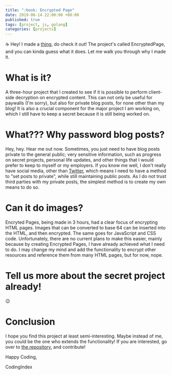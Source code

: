 ```yaml
---
title: ":book: Encrypted Page"
date: 2019-06-14 22:00:00 +08:00
published: true
tags: [project, js, golang]
categories: [projects]
---
```


:coffee: Hey! I made a [thing](https://github.com/jameshi16/EncryptedPage), do check it out! The project's called EncryptedPage, and you can kinda guess what it does. Let me walk you through why I made it.

# What is it?

A three-hour project that I created to see if it is possible to perform client-side decryption on encrypted content. This can not only be useful for paywalls (I'm sorry), but also for private blog posts, for none other than my blog! It is also a crucial component for the major project I am working on, which I still have to keep a secret because it is still being worked on.

# What??? Why password blog posts? 

Hey, hey. Hear me out now. Sometimes, you just need to have blog posts private to the general public; very sensitive information, such as progress on secret projects, personal life updates, and other things that I would prefer to keep to myself or my employers. If you know me well, I don't really have social media, other than [Twitter](https://twitter.com/jameshi16), which means I need to have a method to "set posts to private", while still maintaining public posts. As I do not trust third parties with my private posts, the simplest method is to create my own means to do so.

# Can it do images?

Encryted Pages, being made in 3 hours, had a clear focus of encrypting HTML pages. Images that can be converted to base 64 can be inserted into the HTML, and then encrypted. The same goes for JavaScript and CSS code. Unfortunately, there are no current plans to make this easier, mainly because by creating Encrypted Pages, I have already achieved what I need to do. I may change my mind and add the functionality to encrypt other resources and reference them from many HTML pages, but for now, nope.

# Tell us more about the secret project already!

:wink:

# Conclusion

I hope you find this project at least semi-interesting. Maybe instead of me, you could be the one who extends the functionality! If you are interested, go over to [the repository](https://github.com/jameshi16/EncryptedPage), and contribute!

Happy Coding,

CodingIndex
